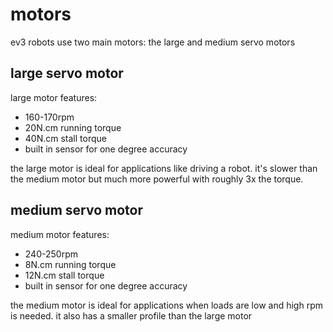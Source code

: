 # motors

ev3 robots use two main motors: the large and medium servo motors

## large servo motor

large motor features:

* 160-170rpm
* 20N.cm running torque
* 40N.cm stall torque
* built in sensor for one degree accuracy

the large motor is ideal for applications like driving a robot. it's slower than the medium motor but much more powerful with roughly 3x the torque.

## medium servo motor

medium motor features:

* 240-250rpm
* 8N.cm running torque
* 12N.cm stall torque
* built in sensor for one degree accuracy

the medium motor is ideal for applications when loads are low and high rpm is needed. it also has a smaller profile than the large motor